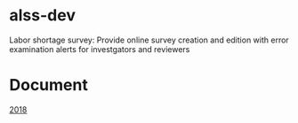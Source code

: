 # alss-dev
Labor shortage survey: Provide online survey creation and edition with error examination alerts for investgators and reviewers

# Document

[2018](alss-doc/2018/README.md)




